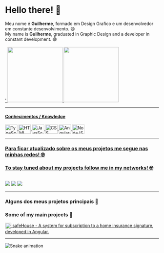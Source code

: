 # Hello there! 🖖
<div>
  Meu nome é <strong>Guilherme</strong>, formado em Design Grafico e um desenvolvedor em constante desenvolvimento. 😄
</div>

<div>
  My name is <strong>Guilherme</strong>, graduated in Graphic Design and a developer in constant development. 😄
</div>

<br>

<div>
  <a href="https://github.com/GuilhermeRS92">'
  <img height="180em" src="https://github-readme-stats.vercel.app/api?username=GuilhermeRS92&show_icons=true&theme=merko&include_all_commits=true&count_private=true"/>
  <img height="180em" src="https://github-readme-stats.vercel.app/api/top-langs/?username=GuilhermeRS92&layout=compact&langs_count=6&theme=merko"/>
</div>
  
  <hr>
  
<div style="display: inline_block">
  <h4>Conhecimentos / Knowledge</h4>
  <img align="center" alt="TypeScript" height="30" width="40" src="https://cdn.jsdelivr.net/gh/devicons/devicon/icons/typescript/typescript-original.svg"> 
  <img align="center" alt="HTML" height="30" width="40" src="https://cdn.jsdelivr.net/gh/devicons/devicon/icons/html5/html5-plain.svg">
  <img align="center" alt="JavaScript" height="30" width="40" src="https://cdn.jsdelivr.net/gh/devicons/devicon/icons/javascript/javascript-original.svg">
  <img align="center" alt="CSS" height="30" width="40" src="https://cdn.jsdelivr.net/gh/devicons/devicon/icons/css3/css3-plain.svg">
  <img align="center" alt="Angular" height="30" width="40" src="https://cdn.jsdelivr.net/gh/devicons/devicon/icons/angularjs/angularjs-plain.svg">
  <img align="center" alt="NodeJS" height="30" width="40" src="https://cdn.jsdelivr.net/gh/devicons/devicon/icons/nodejs/nodejs-original.svg">
</div>
 
 <hr>
 
  ### Para ficar atualizado sobre os meus projetos me segue nas minhas redes! 🤓
  ### To stay tuned about my projects follow me in my networks! 🤓
  
 <br>
 
<div> 
  <a href="https://instagram.com/studio_grs" target="_blank"><img src="https://img.shields.io/badge/-Instagram-%23E4405F?style=for-the-badge&logo=instagram&logoColor=white" target="_blank"></a>
  <a href = "mailto:guilhermeribeirosouza@gmail.com"><img src="https://img.shields.io/badge/-Gmail-%23333?style=for-the-badge&logo=gmail&logoColor=white" target="_blank"></a>
  <a href="https://www.linkedin.com/in/guilhermeribeirosouza" target="_blank"><img src="https://img.shields.io/badge/-LinkedIn-%230077B5?style=for-the-badge&logo=linkedin&logoColor=white" target="_blank"></a> 
</div>

  <hr>
  
  ### Alguns dos meus projetos principais 🚀
  ### Some of my main projects 🚀
  
  <div>
    <a href="https://github.com/GuilhermeRS92/safeHouse-MJVSchool-FinalProject"><img src="https://cdn.jsdelivr.net/gh/devicons/devicon/icons/github/github-original.svg" alt="Logo GitHub" target="_blank" height="20" align="center">  safeHouse - A system for subscription to a home insurance signature, developed in Angular. </a>
  </div>
  
  <hr>
  
   ![Snake animation](https://github.com/GuilhermeRS92/GuilhermeRS92/blob/output/github-contribution-grid-snake.svg)
